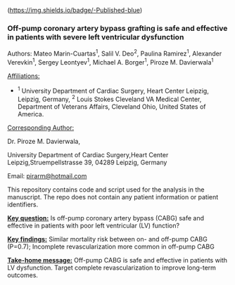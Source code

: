 
<!-- README.md is generated from README.Rmd. Please edit that file -->

(https://img.shields.io/badge/-Published-blue)

### Off-pump coronary artery bypass grafting is safe and effective in patients with severe left ventricular dysfunction

Authors: Mateo Marin-Cuartas<sup>1</sup>, Salil V. Deo<sup>2</sup>,
Paulina Ramirez<sup>1</sup>, Alexander Verevkin<sup>1</sup>, Sergey
Leontyev<sup>1</sup>, Michael A. Borger<sup>1</sup>, Piroze M.
Davierwala<sup>1</sup>

<u>Affiliations:</u>

-   <sup>1</sup> University Department of Cardiac Surgery, Heart Center
    Leipzig, Leipzig, Germany, <sup>2</sup> Louis Stokes Cleveland VA
    Medical Center, Department of Veterans Affairs, Cleveland Ohio,
    United States of America.

<u>Corresponding Author:</u>

Dr. Piroze M. Davierwala,

University Department of Cardiac Surgery,Heart Center
Leipzig,Struempellstrasse 39, 04289 Leipzig, Germany

Email: <pirarm@hotmail.com>

This repository contains code and script used for the analysis in the
manuscript. The repo does not contain any patient information or patient
identifiers.

<u>**Key question:**</u> Is off-pump coronary artery bypass (CABG) safe
and effective in patients with poor left ventricular (LV) function?

<u>**Key findings:**</u> Similar mortality risk between on- and off-pump
CABG (P=0.7); Incomplete revascularization more common in off-pump CABG

<u>**Take-home message:**</u> Off-pump CABG is safe and effective in
patients with LV dysfunction. Target complete revascularization to
improve long-term outcomes.
